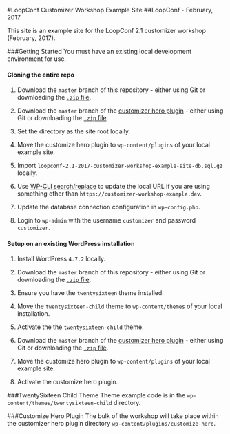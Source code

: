 #LoopConf Customizer Workshop Example Site
##LoopConf - February, 2017

This site is an example site for the LoopConf 2.1 customizer workshop (February, 2017).  

###Getting Started
You must have an existing local development environment for use.

#### Cloning the entire repo
1. Download the `master` branch of this repository - either using Git or downloading the [`.zip` file](https://github.com/ataylorme/loopconf-2.1-customizer-workshop-example-site/archive/master.zip).

1. Download the `master` branch of the [customizer hero plugin](https://github.com/ataylorme/customize-hero) - either using Git or downloading the [`.zip` file](https://github.com/ataylorme/customize-hero/archive/master.zip).

1. Set the directory as the site root locally.

1. Move the customize hero plugin to `wp-content/plugins` of your local example site.

1. Import `loopconf-2.1-2017-customizer-workshop-example-site-db.sql.gz` locally.

1. Use [WP-CLI search/replace](https://wp-cli.org/commands/search-replace/) to update the local URL if you are using something other than `https://customizer-workshop-example.dev`.

1. Update the database connection configuration in `wp-config.php`.

1. Login to `wp-admin` with the username `customizer` and password `customizer`.

#### Setup on an existing WordPress installation
1. Install WordPress `4.7.2` locally.

1. Download the `master` branch of this repository - either using Git or downloading the [`.zip` file](https://github.com/ataylorme/loopconf-2.1-customizer-workshop-example-site/archive/master.zip).

1. Ensure you have the `twentysixteen` theme installed.

1. Move the `twentysixteen-child` theme to `wp-content/themes` of your local installation.

1. Activate the the `twentysixteen-child` theme.

1. Download the `master` branch of the [customizer hero plugin](https://github.com/ataylorme/customize-hero) - either using Git or downloading the [`.zip` file](https://github.com/ataylorme/customize-hero/archive/master.zip).

1. Move the customize hero plugin to `wp-content/plugins` of your local example site.

1. Activate the customize hero plugin.

###TwentySixteen Child Theme
Theme example code is in the `wp-content/themes/twentysixteen-child` directory.

###Customize Hero Plugin
The bulk of the workshop will take place within the customizer hero plugin directory `wp-content/plugins/customize-hero`.